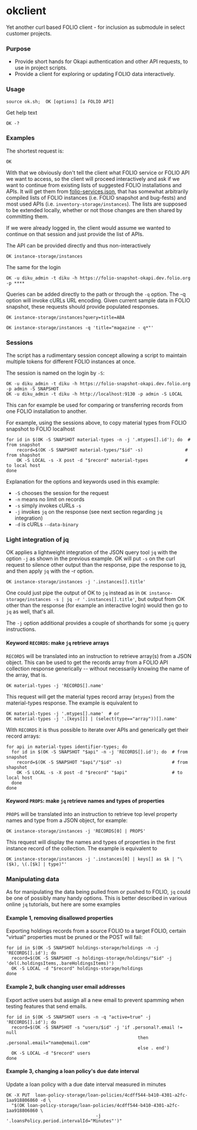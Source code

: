 # okclient

Yet another curl based FOLIO client - for inclusion as submodule in select customer projects.

### Purpose

- Provide short hands for Okapi authentication and other API requests, to use in project scripts.
- Provide a client for exploring or updating FOLIO data interactively.

### Usage

    source ok.sh;  OK [options] [a FOLIO API]

Get help text

    OK -?

### Examples

The shortest request is:

    OK

With that we obviously don't tell the client what FOLIO service or FOLIO API we want to access, so the client will
proceed interactively and ask if we want
to continue from existing lists of suggested FOLIO installations and APIs. It will get them
from [folio-services.json](./folio-services.json), that has somewhat arbitrarily compiled lists of FOLIO instances (i.e.
FOLIO snapshot and bug-fests) and most used APIs (i.e. `inventory-storage/instances`). The lists are supposed to be
extended locally, whether or not those changes are then shared by committing them.

If we were already logged in, the client would assume we wanted to continue on that session and just provide the list of
APIs.

The API can be provided directly and thus non-interactively

    OK instance-storage/instances

The same for the login

    OK -u diku_admin -t diku -h https://folio-snapshot-okapi.dev.folio.org -p ****

Queries can be added directly to the path or through the `-q` option. The -q option will invoke cURLs URL encoding.
Given current sample data in FOLIO snapshot, these requests should provide populated responses.

    OK instance-storage/instances?query=title=ABA

    OK instance-storage/instances -q 'title="magazine - q*"'

### Sessions

The script has a rudimentary session concept allowing a script to maintain multiple tokens for different FOLIO instances
at once.

The session is named on the login by `-S`:

    OK -u diku_admin -t diku -h https://folio-snapshot-okapi.dev.folio.org -p admin -S SNAPSHOT
    OK -u diku_admin -t diku -h http://localhost:9130 -p admin -S LOCAL

This can for example be used for comparing or transferring records from one FOLIO installation to another.

For example, using the sessions above, to copy material types from FOLIO snapshot to FOLIO localhost

    for id in $(OK -S SNAPSHOT material-types -n -j '.mtypes[].id'); do  # from snapshot
        record=$(OK -S SNAPSHOT material-types/"$id" -s)                # from shapshot
        OK -S LOCAL -s -X post -d "$record" material-types              # to local host
    done

Explanation for the options and keywords used in this example:

* `-S` chooses the session for the request
* `-n` means no limit on records
* `-s` simply invokes cURLs `-s`
* `-j` invokes `jq` on the response (see next section regarding `jq` integration)
* `-d` is cURLs `--data-binary`

### Light integration of jq

OK applies a lightweight integration of the JSON query tool `jq` with the option `-j` as shown in the previous example. OK will put `-s` on the curl
request to silence other
output than the response, pipe the response to jq, and then apply `jq` with the -r option.

    OK instance-storage/instances -j '.instances[].title'

One could just pipe the output of OK to `jq` instead as
in `OK instance-storage/instances -s | jq -r '.instances[].title'`, but output from OK other than the response (for
example an interactive login) would then go to `jq` as well, that's all.

The `-j` option additional provides a couple of shorthands for some `jq` query instructions. 

#### Keyword `RECORDS`: make `jq` retrieve arrays
`RECORDS` will be translated into an instruction to retrieve array(s) from a JSON object. This can be used to get the records array from a FOLIO API collection response generically -- without necessarily knowing the name of the array, that is. 

    OK material-types -j 'RECORDS[].name'

This request will get the material types record array (`mtypes`) from the material-types response.
The example is equivalent to  

    OK material-types -j '.mtypes[].name'  # or
    OK material-types -j '.[keys[]] | (select(type=="array"))[].name'

With `RECORDS` it is thus possible to iterate over APIs and generically get their record arrays:

    for api in material-types identifier-types; do
      for id in $(OK -S SNAPSHOT "$api" -n -j 'RECORDS[].id'); do  # from snapshot
        record=$(OK -S SNAPSHOT "$api"/"$id" -s)                   # from shapshot
        OK -S LOCAL -s -X post -d "$record" "$api"                 # to local host
      done
    done

#### Keyword `PROPS`: make `jq` retrieve names and types of properties 
`PROPS` will be translated into an instruction to retrieve top level property names and type from a JSON object, for example:

    OK instance-storage/instances -j 'RECORDS[0] | PROPS'

This request will display the names and types of properties in the first instance record of the collection. The example is equivalent to 

    OK instance-storage/instances -j '.instances[0] | keys[] as $k | "\($k), \(.[$k] | type)"'

### Manipulating data

As for manipulating the data being pulled from or pushed to FOLIO, `jq` could be one of possibly many handy options. This is better described in various online `jq` tutorials, but here are some examples

#### Example 1, removing disallowed properties

Exporting holdings records from a source FOLIO to a target FOLIO, certain "virtual" properties must be pruned or the
POST will fail:

    for id in $(OK -S SNAPSHOT holdings-storage/holdings -n -j 'RECORDS[].id'); do
      record=$(OK -S SNAPSHOT -s holdings-storage/holdings/"$id" -j 'del(.holdingsItems,.bareHoldingsItems)')
      OK -S LOCAL -d "$record" holdings-storage/holdings
    done

#### Example 2, bulk changing user email addresses 

Export active users but assign all a new email to prevent spamming when testing features that send emails.

    for id in $(OK -S SNAPSHOT users -n -q "active=true" -j 'RECORDS[].id'); do
      record=$(OK -S SNAPSHOT -s "users/$id" -j 'if .personal?.email != null 
                                                      then .personal.email="name@email.com" 
                                                      else . end')
      OK -S LOCAL -d "$record" users
    done

#### Example 3, changing a loan policy's due date interval

Update a loan policy with a due date interval measured in minutes

    OK -X PUT  loan-policy-storage/loan-policies/4cdff544-b410-4301-a2fc-1aa918806860 -d \
      "$(OK loan-policy-storage/loan-policies/4cdff544-b410-4301-a2fc-1aa918806860 \
                                      -j '.loansPolicy.period.intervalId="Minutes"')"
